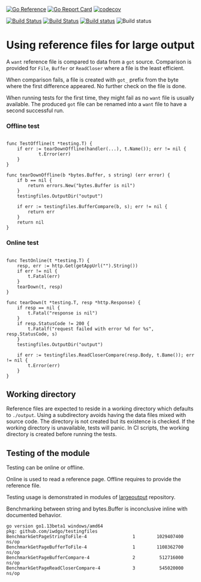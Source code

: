 [![Go Reference](https://pkg.go.dev/badge/github.com/iwdgo/testingfiles.svg)](https://pkg.go.dev/github.com/iwdgo/testingfiles)
[![Go Report Card](https://goreportcard.com/badge/github.com/iwdgo/testingfiles)](https://goreportcard.com/report/github.com/iwdgo/testingfiles)
[![codecov](https://codecov.io/gh/iwdgo/testingfiles/branch/master/graph/badge.svg)](https://codecov.io/gh/iwdgo/testingfiles)

[![Build Status](https://app.travis-ci.com/iwdgo/testingfiles.svg?branch=master)](https://app.travis-ci.com/iwdgo/testingfiles)
[![Build Status](https://api.cirrus-ci.com/github/iwdgo/testingfiles.svg)](https://cirrus-ci.com/github/iwdgo/testingfiles)
[![Build status](https://ci.appveyor.com/api/projects/status/eimlas99romrrro0?svg=true)](https://ci.appveyor.com/project/iWdGo/testingfiles)
![Build status](https://github.com/iwdgo/testingfiles/workflows/Go/badge.svg)

# Using reference files for large output

A `want` reference file is compared to data from a `got` source.
Comparison is provided for `File`, `Buffer` or `ReadCloser` where a file is the least efficient.

When comparison fails, a file is created with `got_` prefix from the byte where the first difference
appeared. No further check on the file is done.

When running tests for the first time, they might fail as no `want` file is usually available.
The produced `got` file can be renamed into a `want` file to have a second successful run.

### Offline test

```

func TestOffline(t *testing.T) {
	if err := tearDownOffline(handler(...), t.Name()); err != nil {
    		t.Error(err)
    }
}

func tearDownOffline(b *bytes.Buffer, s string) (err error) {
	if b == nil {
		return errors.New("bytes.Buffer is nil")
	}
	testingfiles.OutputDir("output")
	
	if err := testingfiles.BufferCompare(b, s); err != nil {
        return err
    }
    return nil
}

```

### Online test

```

func TestOnline(t *testing.T) {
	resp, err := http.Get(getAppUrl("").String())
	if err != nil {
		t.Fatal(err)
	}
	tearDown(t, resp)
}

func tearDown(t *testing.T, resp *http.Response) {
	if resp == nil {
		t.Fatal("response is nil")
	}
	if resp.StatusCode != 200 {
		t.Fatalf("request failed with error %d for %s", resp.StatusCode, s)
	}
	testingfiles.OutputDir("output")
	
	if err := testingfiles.ReadCloserCompare(resp.Body, t.Bame()); err != nil {
        t.Error(err)
    }
}

```

## Working directory

Reference files are expected to reside in a working directory which defaults to `./output`.
Using a subdirectory avoids having the data files mixed with source code.
The directory is not created but its existence is checked.
If the working directory is unavailable, tests will panic.
In CI scripts, the working directory is created before running the tests.

## Testing of the module

Testing can be online or offline.

Online is used to read a reference page. 
Offline requires to provide the reference file.

Testing usage is demonstrated in modules of [largeoutput](https://github.com/iwdgo/largeoutput) repository.

Benchmarking between string and bytes.Buffer is inconclusive inline with documented behavior.

```
go version go1.13beta1 windows/amd64
pkg: github.com/iwdgo/testingfiles
BenchmarkGetPageStringToFile-4                 1        1029407400 ns/op
BenchmarkGetPageBufferToFile-4                 1        1108362700 ns/op
BenchmarkGetPageBufferCompare-4                2         512716000 ns/op
BenchmarkGetPageReadCloserCompare-4            3         545020000 ns/op
```
